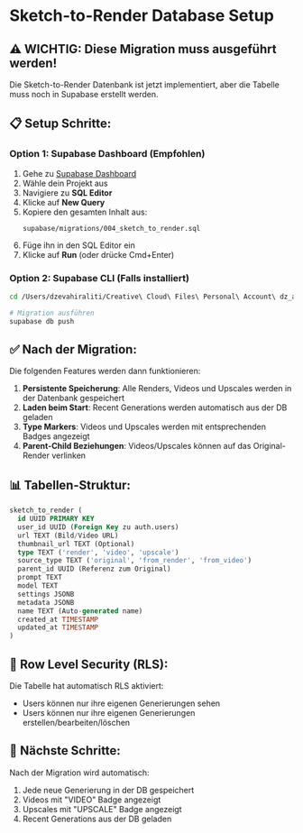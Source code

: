 # Sketch-to-Render Database Setup

## ⚠️ WICHTIG: Diese Migration muss ausgeführt werden!

Die Sketch-to-Render Datenbank ist jetzt implementiert, aber die Tabelle muss noch in Supabase erstellt werden.

## 📋 Setup Schritte:

### Option 1: Supabase Dashboard (Empfohlen)

1. Gehe zu [Supabase Dashboard](https://app.supabase.com)
2. Wähle dein Projekt aus
3. Navigiere zu **SQL Editor**
4. Klicke auf **New Query**
5. Kopiere den gesamten Inhalt aus:
   ```
   supabase/migrations/004_sketch_to_render.sql
   ```
6. Füge ihn in den SQL Editor ein
7. Klicke auf **Run** (oder drücke Cmd+Enter)

### Option 2: Supabase CLI (Falls installiert)

```bash
cd /Users/dzevahiraliti/Creative\ Cloud\ Files\ Personal\ Account\ dz_aliti@hotmail.com\ 3099E26358F9F9DC0A495DB1@AdobeID/Neuer\ Ordner/Dzevahir\ Aliti\ Privat/KI\ Solutions/Cursor/Payperwork

# Migration ausführen
supabase db push
```

## ✅ Nach der Migration:

Die folgenden Features werden dann funktionieren:

1. **Persistente Speicherung**: Alle Renders, Videos und Upscales werden in der Datenbank gespeichert
2. **Laden beim Start**: Recent Generations werden automatisch aus der DB geladen
3. **Type Markers**: Videos und Upscales werden mit entsprechenden Badges angezeigt
4. **Parent-Child Beziehungen**: Videos/Upscales können auf das Original-Render verlinken

## 📊 Tabellen-Struktur:

```sql
sketch_to_render (
  id UUID PRIMARY KEY
  user_id UUID (Foreign Key zu auth.users)
  url TEXT (Bild/Video URL)
  thumbnail_url TEXT (Optional)
  type TEXT ('render', 'video', 'upscale')
  source_type TEXT ('original', 'from_render', 'from_video')
  parent_id UUID (Referenz zum Original)
  prompt TEXT
  model TEXT
  settings JSONB
  metadata JSONB
  name TEXT (Auto-generated name)
  created_at TIMESTAMP
  updated_at TIMESTAMP
)
```

## 🔐 Row Level Security (RLS):

Die Tabelle hat automatisch RLS aktiviert:
- Users können nur ihre eigenen Generierungen sehen
- Users können nur ihre eigenen Generierungen erstellen/bearbeiten/löschen

## 🎯 Nächste Schritte:

Nach der Migration wird automatisch:
1. Jede neue Generierung in der DB gespeichert
2. Videos mit "VIDEO" Badge angezeigt
3. Upscales mit "UPSCALE" Badge angezeigt
4. Recent Generations aus der DB geladen
